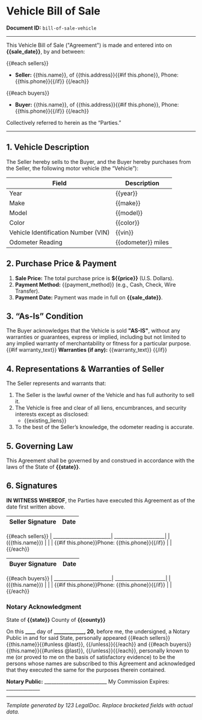 # Vehicle Bill of Sale
**Document ID:** `bill-of-sale-vehicle`

---

This Vehicle Bill of Sale ("Agreement") is made and entered into on **{{sale_date}}**, by and between:

{{#each sellers}}
- **Seller:** {{this.name}}, of {{this.address}}{{#if this.phone}}, Phone: {{this.phone}}{{/if}}
{{/each}}

{{#each buyers}}
- **Buyer:** {{this.name}}, of {{this.address}}{{#if this.phone}}, Phone: {{this.phone}}{{/if}}
{{/each}}

Collectively referred to herein as the “Parties.”

---

## 1. Vehicle Description

The Seller hereby sells to the Buyer, and the Buyer hereby purchases from the Seller, the following motor vehicle (the “Vehicle”):

| Field                          | Description                         |
|--------------------------------|-------------------------------------|
| Year                           | {{year}}                    |
| Make                           | {{make}}                    |
| Model                          | {{model}}                   |
| Color                          | {{color}}                   |
| Vehicle Identification Number (VIN) | {{vin}}            |
| Odometer Reading               | {{odometer}} miles          |

## 2. Purchase Price & Payment

1. **Sale Price:** The total purchase price is **${{price}}** (U.S. Dollars).
2. **Payment Method:** {{payment_method}} (e.g., Cash, Check, Wire Transfer).
3. **Payment Date:** Payment was made in full on **{{sale_date}}**.

## 3. “As-Is” Condition

The Buyer acknowledges that the Vehicle is sold **"AS-IS"**, without any warranties or guarantees, express or implied, including but not limited to any implied warranty of merchantability or fitness for a particular purpose.
{{#if warranty_text}}
**Warranties (if any):**
{{warranty_text}}
{{/if}}

## 4. Representations & Warranties of Seller

The Seller represents and warrants that:

1. The Seller is the lawful owner of the Vehicle and has full authority to sell it.
2. The Vehicle is free and clear of all liens, encumbrances, and security interests except as disclosed:
   - {{existing_liens}}
3. To the best of the Seller’s knowledge, the odometer reading is accurate.

## 5. Governing Law

This Agreement shall be governed by and construed in accordance with the laws of the State of **{{state}}**.

## 6. Signatures

**IN WITNESS WHEREOF**, the Parties have executed this Agreement as of the date first written above.

| Seller Signature        | Date                 |
|-------------------------|----------------------|
{{#each sellers}}
| ________________________| _____________________|
| ({{this.name}})       |                      |
| {{#if this.phone}}Phone: {{this.phone}}{{/if}} | |
{{/each}}


| Buyer Signature         | Date                 |
|-------------------------|----------------------|
{{#each buyers}}
| ________________________| _____________________|
| ({{this.name}})        |                      |
| {{#if this.phone}}Phone: {{this.phone}}{{/if}} | |
{{/each}}

### Notary Acknowledgment

State of **{{state}}**
County of **{{county}}**

On this **____** day of **______________, 20__**, before me, the undersigned, a Notary Public in and for said State, personally appeared {{#each sellers}}{{this.name}}{{#unless @last}}, {{/unless}}{{/each}} and {{#each buyers}}{{this.name}}{{#unless @last}}, {{/unless}}{{/each}}, personally known to me (or proved to me on the basis of satisfactory evidence) to be the persons whose names are subscribed to this Agreement and acknowledged that they executed the same for the purposes therein contained.

**Notary Public:**   __________________________
My Commission Expires: ______________

---

*Template generated by 123 LegalDoc. Replace bracketed fields with actual data.*
